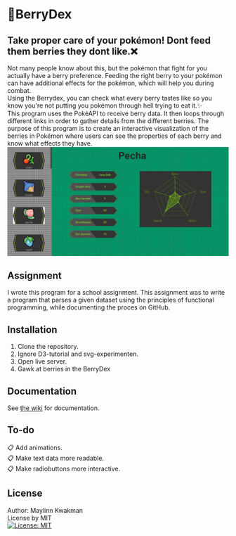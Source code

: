 # :grapes:BerryDex

## Take proper care of your pokémon! Dont feed them berries they dont like.:x:
Not many people know about this, but the pokémon that fight for you actually have a berry preference. Feeding the right berry to your pokémon can have additional effects for the pokémon, which will help you during combat.  
Using the Berrydex, you can check what every berry tastes like so you know you're not putting you pokémon through hell trying to eat it.:sparkles:  
This program uses the PokéAPI to receive berry data. It then loops through different links in order to gather details from the different berries. The purpose of this program is to create an interactive visualization of the berries in Pokémon where users can see the properties of each berry and know what effects they have.  
<img src= "https://github.com/MaylinnK/Frontend-Data/blob/main/afbeeldingen/design3.PNG?raw=true" width="600">


## Assignment
I wrote this program for a school assignment. This assignment was to write a program that parses a given dataset using the principles of functional programming, while documenting the proces on GitHub.  

## Installation
1. Clone the repository.
2. Ignore D3-tutorial and svg-experimenten.
3. Open live server.
4. Gawk at berries in the BerryDex

## Documentation
See [the wiki](https://github.com/MaylinnK/Frontend-Data/wiki) for documentation.

## To-do
:clipboard: Add animations.  
:clipboard: Make text data more readable.  
:clipboard: Make radiobuttons more interactive.

## License
Author: Maylinn Kwakman  
License by MIT  
[![License: MIT](https://img.shields.io/badge/License-MIT-yellow.svg)](https://opensource.org/licenses/MIT)  
